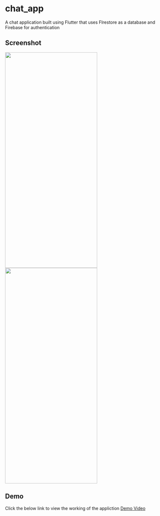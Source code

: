 # chat_app

A chat application built using Flutter that uses FIrestore as a database and Firebase for authentication

## Screenshot

<img src="https://user-images.githubusercontent.com/62417466/142130363-f41af97d-7062-409b-9eaf-f83be8e951a6.jpg" width="300" height="700">
<img src="https://user-images.githubusercontent.com/62417466/142130367-11d303b9-fbcf-4bd0-a012-7228d7c70288.jpg" width="300" height="700">

## Demo
Click the below link to view the working of the appliction
[Demo Video](https://drive.google.com/file/d/1VexsdXXjZyoupI-1TYaXf7tCJR-mMnuS/view?usp=sharing)
